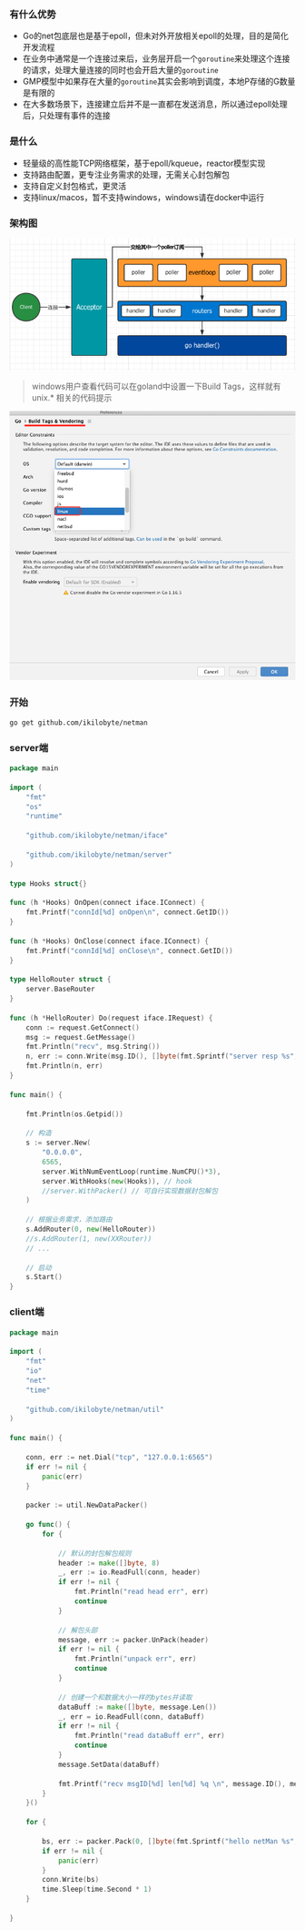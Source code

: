 ### 有什么优势
- Go的net包底层也是基于epoll，但未对外开放相关epoll的处理，目的是简化开发流程
- 在业务中通常是一个连接过来后，业务层开启一个`goroutine`来处理这个连接的请求，处理大量连接的同时也会开启大量的`goroutine`
- GMP模型中如果存在大量的`goroutine`其实会影响到调度，本地P存储的G数量是有限的
- 在大多数场景下，连接建立后并不是一直都在发送消息，所以通过epoll处理后，只处理有事件的连接

### 是什么
- 轻量级的高性能TCP网络框架，基于epoll/kqueue，reactor模型实现
- 支持路由配置，更专注业务需求的处理，无需关心封包解包
- 支持自定义封包格式，更灵活
- 支持linux/macos，暂不支持windows，windows请在docker中运行

### 架构图
![on](./examples/processon.png)

> windows用户查看代码可以在goland中设置一下Build Tags，这样就有 unix.* 相关的代码提示
> 
![tabs](./examples/build-tag.png)


### 开始
```bash
go get github.com/ikilobyte/netman
```


### server端
```go
package main

import (
	"fmt"
	"os"
	"runtime"

	"github.com/ikilobyte/netman/iface"

	"github.com/ikilobyte/netman/server"
)

type Hooks struct{}

func (h *Hooks) OnOpen(connect iface.IConnect) {
	fmt.Printf("connId[%d] onOpen\n", connect.GetID())
}

func (h *Hooks) OnClose(connect iface.IConnect) {
	fmt.Printf("connId[%d] onClose\n", connect.GetID())
}

type HelloRouter struct {
	server.BaseRouter
}

func (h *HelloRouter) Do(request iface.IRequest) {
	conn := request.GetConnect()
	msg := request.GetMessage()
	fmt.Println("recv", msg.String())
	n, err := conn.Write(msg.ID(), []byte(fmt.Sprintf("server resp %s", msg.String())))
	fmt.Println(n, err)
}

func main() {

	fmt.Println(os.Getpid())

	// 构造
	s := server.New(
		"0.0.0.0",
		6565,
		server.WithNumEventLoop(runtime.NumCPU()*3),
		server.WithHooks(new(Hooks)), // hook
		//server.WithPacker() // 可自行实现数据封包解包
	)

	// 根据业务需求，添加路由
	s.AddRouter(0, new(HelloRouter))
	//s.AddRouter(1, new(XXRouter))
	// ...

	// 启动
	s.Start()
}
```

### client端
```go
package main

import (
	"fmt"
	"io"
	"net"
	"time"

	"github.com/ikilobyte/netman/util"
)

func main() {

	conn, err := net.Dial("tcp", "127.0.0.1:6565")
	if err != nil {
		panic(err)
	}

	packer := util.NewDataPacker()

	go func() {
		for {

			// 默认的封包解包规则
			header := make([]byte, 8)
			_, err := io.ReadFull(conn, header)
			if err != nil {
				fmt.Println("read head err", err)
				continue
			}

			// 解包头部
			message, err := packer.UnPack(header)
			if err != nil {
				fmt.Println("unpack err", err)
				continue
			}

			// 创建一个和数据大小一样的bytes并读取
			dataBuff := make([]byte, message.Len())
			_, err = io.ReadFull(conn, dataBuff)
			if err != nil {
				fmt.Println("read dataBuff err", err)
				continue
			}
			message.SetData(dataBuff)

			fmt.Printf("recv msgID[%d] len[%d] %q \n", message.ID(), message.Len(), message.String())
		}
	}()

	for {

		bs, err := packer.Pack(0, []byte(fmt.Sprintf("hello netMan %s", time.Now().Format("2006-01-02 15:04:05.0000"))))
		if err != nil {
			panic(err)
		}
		conn.Write(bs)
		time.Sleep(time.Second * 1)
	}

}
```